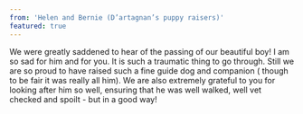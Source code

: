 ```yaml
---
from: 'Helen and Bernie (D’artagnan’s puppy raisers)'
featured: true
---
```


We were greatly saddened to hear of the passing of our beautiful boy! I am so sad for him and for you. It is such a traumatic thing to go through. Still we are so proud to have raised such a fine guide dog and companion ( though to be fair it was really all him). We are also extremely grateful to you for looking after him so well, ensuring that he was well walked, well vet checked and spoilt - but in a good way! 